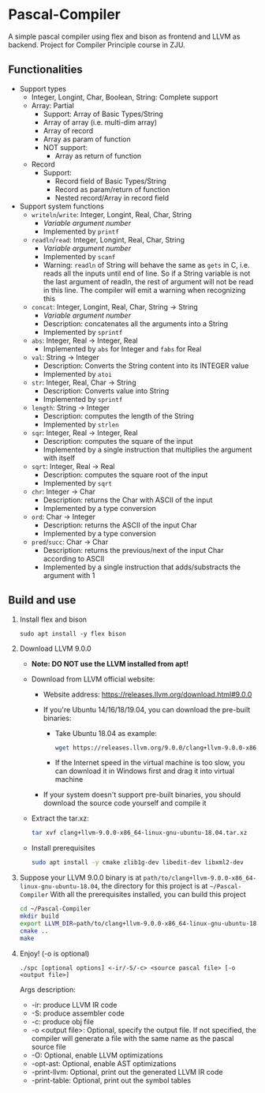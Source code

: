 # Pascal-Compiler
A simple pascal compiler using flex and bison as frontend and LLVM as backend. Project for Compiler Principle course in ZJU.

## Functionalities

- Support types
  - Integer, Longint, Char, Boolean, String: Complete support
  - Array: Partial
    - Support: Array of Basic Types/String
    - Array of array (i.e. multi-dim array)
    - Array of record
    - Array as param of function
    - NOT support:
      - Array as return of function
  - Record
    - Support:
      - Record field of Basic Types/String
      - Record as param/return of function
      - Nested record/Array in record field
- Support system functions
  - `writeln`/`write`: Integer, Longint, Real, Char, String
    - *Variable argument number*
    - Implemented by `printf`
  - `readln`/`read`: Integer, Longint, Real, Char, String
    - *Variable argument number*
    - Implemented by `scanf`
    - Warning: `readln` of String will behave the same as `gets` in C, i.e. reads all the inputs until end of line. So if a String variable is not the last argument of readln, the rest of argument will not be read in this line. The compiler will emit a warning when recognizing this
  - `concat`: Integer, Longint, Real, Char, String -> String
    - *Variable argument number*
    - Description: concatenates all the arguments into a String
    - Implemented by `sprintf`
  - `abs`: Integer, Real -> Integer, Real
    - Implemented by `abs` for Integer and `fabs` for Real
  - `val`: String -> Integer
    - Description: Converts the String content into its INTEGER value
    - Implemented by `atoi`
  - `str`: Integer, Real, Char -> String
    - Description: Converts value into String
    - Implemented by `sprintf`
  - `length`: String -> Integer
    - Description: computes the length of the String
    - Implemented by `strlen`
  - `sqr`: Integer, Real -> Integer, Real
    - Description: computes the square of the input
    - Implemented by a single instruction that multiplies the argument with itself
  - `sqrt`: Integer, Real -> Real
    - Description: computes the square root of the input
    - Implemented by `sqrt`
  - `chr`: Integer -> Char
    - Description: returns the Char with ASCII of the input
    - Implemented by a type conversion
  - `ord`: Char -> Integer
    - Description: returns the ASCII of the input Char
    - Implemented by a type conversion
  - `pred`/`succ`: Char -> Char
    - Description: returns the previous/next of the input Char according to ASCII
    - Implemented by a single instruction that adds/substracts the argument with 1

## Build and use

1. Install flex and bison

   ```shell
   sudo apt install -y flex bison
   ```

2. Download LLVM 9.0.0

   - **Note: DO NOT use the LLVM installed from apt!**

   - Download from LLVM official website:

     - Website address: https://releases.llvm.org/download.html#9.0.0

     - If you're Ubuntu 14/16/18/19.04, you can download the pre-built binaries:

       - Take Ubuntu 18.04 as example:

         ```sh
         wget https://releases.llvm.org/9.0.0/clang+llvm-9.0.0-x86_64-linux-gnu-ubuntu-18.04.tar.xz
         ```

       - If the Internet speed in the virtual machine is too slow, you can download it in Windows first and drag it into virtual machine

     - If your system doesn't support pre-built binaries, you should download the source code yourself and compile it

   - Extract the tar.xz:

     ```sh
     tar xvf clang+llvm-9.0.0-x86_64-linux-gnu-ubuntu-18.04.tar.xz
     ```

   - Install prerequisites

     ```sh
     sudo apt install -y cmake zlib1g-dev libedit-dev libxml2-dev
     ```

3. Suppose your LLVM 9.0.0 binary is at `path/to/clang+llvm-9.0.0-x86_64-linux-gnu-ubuntu-18.04`, the directory for this project is at `~/Pascal-Compiler`
   With all the prerequisites installed, you can build this project

   ```sh
   cd ~/Pascal-Compiler
   mkdir build
   export LLVM_DIR=path/to/clang+llvm-9.0.0-x86_64-linux-gnu-ubuntu-18.04/lib/cmake/llvm
   cmake ..
   make
   ```

4. Enjoy! (-o is optional)

   ```
   ./spc [optional options] <-ir/-S/-c> <source pascal file> [-o <output file>]
   ```

   Args description:

   - -ir: produce LLVM IR code
   - -S: produce assembler code
   - -c: produce obj file
   - -o \<output file\>: Optional, specify the output file. If not specified, the compiler will generate a file with the same name as the pascal source file
   - -O: Optional, enable LLVM optimizations
   - -opt-ast: Optional, enable AST optimizations
   - -print-llvm: Optional, print out the generated LLVM IR code
   - -print-table: Optional, print out the symbol tables

